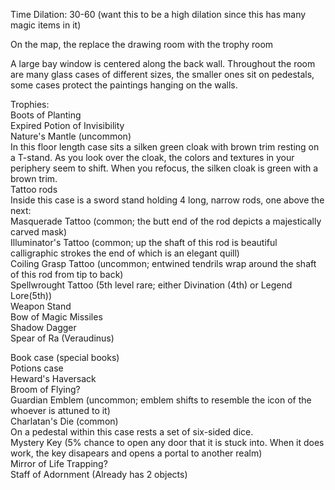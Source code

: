 Time Dilation: 30-60 (want this to be a high dilation since this has many magic items in it)
 
On the map, the replace the drawing room with the trophy room
 
A large bay window is centered along the back wall. Throughout the room are many glass cases of different sizes, the smaller ones sit on pedestals, some cases protect the paintings hanging on the walls.
 
Trophies:  
Boots of Planting  
Expired Potion of Invisibility  
Nature's Mantle (uncommon)  
In this floor length case sits a silken green cloak with brown trim resting on a T-stand. As you look over the cloak, the colors and textures in your periphery seem to shift. When you refocus, the silken cloak is green with a brown trim.  
Tattoo rods  
Inside this case is a sword stand holding 4 long, narrow rods, one above the next:  
Masquerade Tattoo (common; the butt end of the rod depicts a majestically carved mask)  
Illuminator's Tattoo (common; up the shaft of this rod is beautiful calligraphic strokes the end of which is an elegant quill)  
Coiling Grasp Tattoo (uncommon; entwined tendrils wrap around the shaft of this rod from tip to back)  
Spellwrought Tattoo (5th level rare; either Divination (4th) or Legend Lore(5th))  
Weapon Stand  
Bow of Magic Missiles  
Shadow Dagger  
Spear of Ra (Veraudinus)
 
Book case (special books)  
Potions case  
Heward's Haversack  
Broom of Flying?  
Guardian Emblem (uncommon; emblem shifts to resemble the icon of the whoever is attuned to it)  
Charlatan's Die (common)  
On a pedestal within this case rests a set of six-sided dice.  
Mystery Key (5% chance to open any door that it is stuck into. When it does work, the key disapears and opens a portal to another realm)  
Mirror of Life Trapping?  
Staff of Adornment (Already has 2 objects)